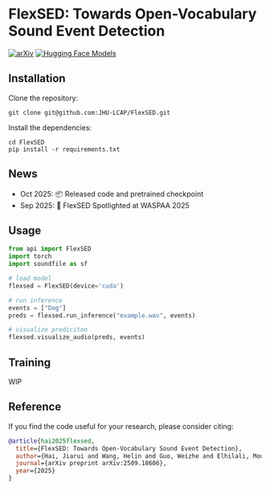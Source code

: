 # FlexSED: Towards Open-Vocabulary Sound Event Detection

[![arXiv](https://img.shields.io/badge/arXiv-2409.10819-brightgreen.svg?style=flat-square)](https://arxiv.org/abs/2509.18606)
[![Hugging Face Models](https://img.shields.io/badge/%F0%9F%A4%97%20Hugging%20Face-Models-blue)](https://huggingface.co/Higobeatz/FlexSED/tree/main)


## Installation

Clone the repository:
```
git clone git@github.com:JHU-LCAP/FlexSED.git
```
Install the dependencies:
```
cd FlexSED
pip install -r requirements.txt
```

## News
- Oct 2025: 📦 Released code and pretrained checkpoint  
- Sep 2025: 🎉 FlexSED Spotlighted at WASPAA 2025


## Usage
```python
from api import FlexSED
import torch
import soundfile as sf

# load model
flexsed = FlexSED(device='cuda')

# run inference
events = ["Dog"]
preds = flexsed.run_inference("example.wav", events)

# visualize prediciton
flexsed.visualize_audio(preds, events)
```

## Training

WIP


## Reference

If you find the code useful for your research, please consider citing:

```bibtex
@article{hai2025flexsed,
  title={FlexSED: Towards Open-Vocabulary Sound Event Detection},
  author={Hai, Jiarui and Wang, Helin and Guo, Weizhe and Elhilali, Mounya},
  journal={arXiv preprint arXiv:2509.18606},
  year={2025}
}
```